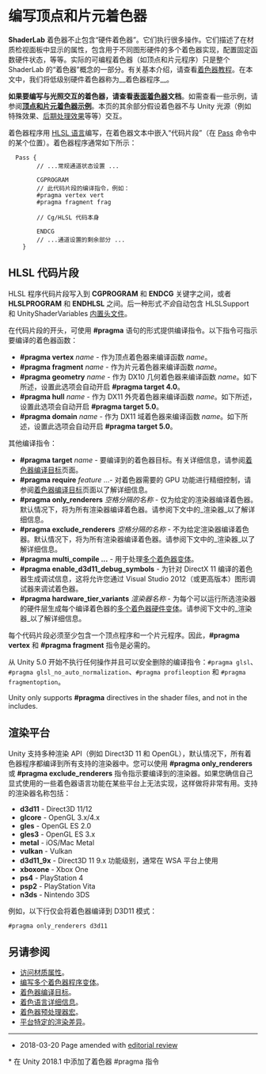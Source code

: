 编写顶点和片元着色器
===================================


__ShaderLab__ 着色器不止包含“硬件着色器”。它们执行很多操作。它们描述了在材质检视面板中显示的属性，包含用于不同图形硬件的多个着色器实现，配置固定函数硬件状态，等等。实际的可编程着色器（如顶点和片元程序）只是整个 ShaderLab 的“着色器”概念的一部分。有关基本介绍，请查看[着色器教程](ShaderTut2.html)。在本文中，我们将低级别硬件着色器称为__着色器程序__。

**如果要编写与光照交互的着色器，请查看[表面着色器](SL-SurfaceShaders.html)文档**。如需查看一些示例，请参阅[__顶点和片元着色器示例__](SL-VertexFragmentShaderExamples.html)。本页的其余部分假设着色器不与 Unity 光源（例如特殊效果、[后期处理效果](PostProcessingOverview.html)等等）交互。

着色器程序用 [HLSL 语言](SL-ShadingLanguage.html)编写，在着色器文本中嵌入“代码片段”（在 [Pass](SL-Pass.html) 命令中的某个位置）。着色器程序通常如下所示：

````
  Pass {
        // ...常规通道状态设置 ...
      
        CGPROGRAM
        // 此代码片段的编译指令，例如：
        #pragma vertex vert
        #pragma fragment frag
      
        // Cg/HLSL 代码本身
      
        ENDCG
        // ...通道设置的剩余部分 ...
    }
````


## HLSL 代码片段


HLSL 程序代码片段写入到 __CGPROGRAM__ 和 __ENDCG__ 关键字之间，或者 __HLSLPROGRAM__ 和 __ENDHLSL__ 之间。后一种形式*不会*自动包含 HLSLSupport 和 UnityShaderVariables [内置头文件](SL-BuiltinIncludes.html)。

在代码片段的开头，可使用 __#pragma__ 语句的形式提供编译指令。以下指令可指示要编译的着色器函数：

* __#pragma vertex__ _name_ - 作为顶点着色器来编译函数 _name_。
* __#pragma fragment__ _name_ - 作为片元着色器来编译函数 _name_。
* __#pragma geometry__ _name_ - 作为 DX10 几何着色器来编译函数 _name_。如下所述，设置此选项会自动开启 __#pragma target 4.0__。
* __#pragma hull__ _name_ - 作为 DX11 外壳着色器来编译函数 _name_。如下所述，设置此选项会自动开启 __#pragma target 5.0__。
* __#pragma domain__ _name_ - 作为 DX11 域着色器来编译函数 _name_。如下所述，设置此选项会自动开启 __#pragma target 5.0__。

其他编译指令：

* __#pragma target__ _name_ - 要编译到的着色器目标。有关详细信息，请参阅[着色器编译目标](SL-ShaderCompileTargets.html)页面。
* __#pragma require__ _feature_ ...- 对着色器需要的 GPU 功能进行精细控制，请参阅[着色器编译目标](SL-ShaderCompileTargets.html)页面以了解详细信息。
* __#pragma only_renderers__ _空格分隔的名称_ - 仅为给定的渲染器编译着色器。默认情况下，将为所有渲染器编译着色器。请参阅下文中的_渲染器_以了解详细信息。
* __#pragma exclude_renderers__ _空格分隔的名称_ - 不为给定渲染器编译着色器。默认情况下，将为所有渲染器编译着色器。请参阅下文中的_渲染器_以了解详细信息。
* __#pragma multi_compile ...__ - 用于处理[多个着色器变体](SL-MultipleProgramVariants.html)。
* __#pragma enable_d3d11_debug_symbols__ - 为针对 DirectX 11 编译的着色器生成调试信息，这将允许您通过 Visual Studio 2012（或更高版本）图形调试器来调试着色器。
* __#pragma hardware_tier_variants__ _渲染器名称_ - 为每个可以运行所选渲染器的硬件层生成每个编译着色器的[多个着色器硬件变体](SL-MultipleProgramVariants.html)。请参阅下文中的_渲染器_以了解详细信息。

每个代码片段必须至少包含一个顶点程序和一个片元程序。因此，__#pragma vertex__ 和 __#pragma fragment__ 指令是必需的。


从 Unity 5.0 开始不执行任何操作并且可以安全删除的编译指令：`#pragma glsl`、`#pragma glsl_no_auto_normalization`、`#pragma profileoption` 和 `#pragma fragmentoption`。

Unity only supports __#pragma__ directives in the shader files, and not in the includes.

## 渲染平台


Unity 支持多种渲染 API（例如 Direct3D 11 和 OpenGL），默认情况下，所有着色器程序都编译到所有支持的渲染器中。您可以使用 __#pragma only_renderers__ 或 __#pragma exclude_renderers__ 指令指示要编译到的渲染器。如果您确信自己显式使用的一些着色器语言功能在某些平台上无法实现，这样做将非常有用。支持的渲染器名称包括：

* __d3d11__ - Direct3D 11/12
* __glcore__ - OpenGL 3.x/4.x
* __gles__ - OpenGL ES 2.0
* __gles3__ - OpenGL ES 3.x
* __metal__ - iOS/Mac Metal
* __vulkan__ - Vulkan
* __d3d11_9x__ - Direct3D 11 9.x 功能级别，通常在 WSA 平台上使用
* __xboxone__ - Xbox One
* __ps4__ - PlayStation 4
* __psp2__ - PlayStation Vita
* __n3ds__ - Nintendo 3DS


例如，以下行仅会将着色器编译到 D3D11 模式：

	#pragma only_renderers d3d11


## 另请参阅

* [访问材质属性](SL-PropertiesInPrograms.html)。
* [编写多个着色器程序变体](SL-MultipleProgramVariants.html)。
* [着色器编译目标](SL-ShaderCompileTargets.html)。
* [着色语言详细信息](SL-ShadingLanguage.html)。
* [着色器预处理器宏](SL-BuiltinMacros.html)。
* [平台特定的渲染差异](SL-PlatformDifferences.html)。

---

* <span class="page-edit">2018-03-20  Page amended with [editorial review](DocumentationEditorialReview.html)
</span>
* <span class="page-history">在 Unity 2018.1 中添加了着色器 #pragma 指令</span>
